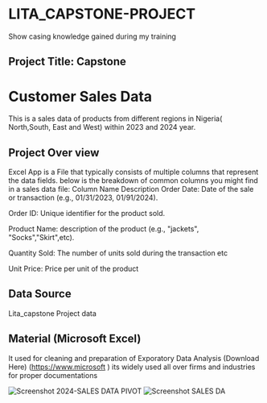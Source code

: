 # LITA_CAPSTONE-PROJECT
Show casing knowledge gained during my training  

## Project Title: Capstone
# Customer Sales Data 
This is a sales data of products from different regions in Nigeria( North,South, East and West) within 2023 and 2024 year.

## Project Over view
Excel App is a File that
typically consists of multiple columns that represent the data fields. 
below is the breakdown of common columns you might find in a sales data file:
Column Name	Description
Order Date:	Date of the sale or transaction (e.g., 01/31/2023, 01/91/2024).

Order ID:	Unique identifier for the product sold.

Product Name: description of the product (e.g., "jackets", "Socks","Skirt",etc).

Quantity Sold:	The number of units  sold during the transaction etc

Unit Price:	Price per unit of the product

## Data Source
Lita_capstone Project data

## Material (Microsoft Excel)
It used for cleaning and preparation of Exporatory Data Analysis
(Download Here) (https://www.microsoft )
its widely used all over firms and industries for proper documentations


![Screenshot 2024-SALES DATA PIVOT](https://github.com/user-attachments/assets/61fff321-a489-42cd-9ade-799a9937218c)
![Screenshot SALES DA](https://github.com/user-attachments/assets/b57bd50c-775b-477f-ba39-13a7d3b67cf5)
